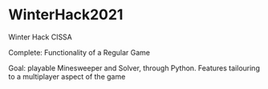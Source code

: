 # WinterHack2021
Winter Hack CISSA

Complete: Functionality of a Regular Game

Goal: playable Minesweeper and Solver, through Python. Features tailouring to a multiplayer aspect of the game

